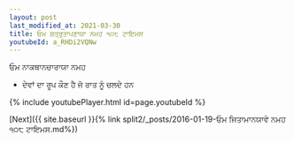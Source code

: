 ```yaml
---
layout: post
last_modified_at: 2021-03-30
title: ਓਮ ਸ਼ਤ੍ਰੁਤਾਪਣਾਯਾ ਨਮਹ ੧੦੮ ਟਾਇਮਸ
youtubeId: a_RHDi2VQNw
---
```

 
 
 ਓਮ ਨਾਕਥਾਨਚਾਰਾਯਾ ਨਮਹ  
 
 -  ਦੇਵਾਂ ਦਾ ਰੂਪ ਕੌਣ ਹੈ ਜੋ ਰਾਤ ਨੂੰ ਚਲਦੇ ਹਨ 
 
  
 
  
 
 
 
 
 
 


{% include youtubePlayer.html id=page.youtubeId %}
 
[Next]({{ site.baseurl }}{% link  split2/_posts/2016-01-19-ਓਮ ਜਿਤਾਮਾਨਯਾਵੇ ਨਮਹ ੧੦੮ ਟਾਇਮਸ.md%})
 
